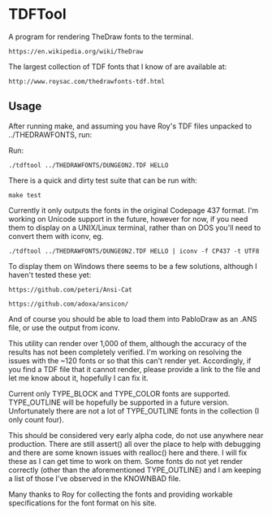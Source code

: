 # TDFTool

A program for rendering TheDraw fonts to the terminal. 

    https://en.wikipedia.org/wiki/TheDraw

The largest collection of TDF fonts that I know of are available at:

    http://www.roysac.com/thedrawfonts-tdf.html

## Usage

After running make, and assuming you have Roy's TDF files unpacked to ../THEDRAWFONTS, run:

Run:

    ./tdftool ../THEDRAWFONTS/DUNGEON2.TDF HELLO 

There is a quick and dirty test suite that can be run with:

    make test

Currently it only outputs the fonts in the original Codepage 437 format. I'm working 
on Unicode support in the future, however for now, if you need them to display
on a UNIX/Linux terminal, rather than on DOS you'll need to convert them with iconv, eg. 

    ./tdftool ../THEDRAWFONTS/DUNGEON2.TDF HELLO | iconv -f CP437 -t UTF8 

To display them on Windows there seems to be a few solutions, although I haven't
tested these yet: 

    https://github.com/peteri/Ansi-Cat

    https://github.com/adoxa/ansicon/

And of course you should be able to load them into PabloDraw as an .ANS file, or
use the output from iconv. 

This utility can render over 1,000 of them, although the accuracy of the results
has not been completely verified. I'm working on resolving the issues with the ~120
fonts or so that this can't render yet. Accordingly, if you find a TDF file that it
cannot render, please provide a link to the file and let me know about it, hopefully
I can fix it.  

Current only TYPE_BLOCK and TYPE_COLOR fonts are supported. TYPE_OUTLINE will be 
hopefully be supported in a future version. Unfortunately there are not a lot of
TYPE_OUTLINE fonts in the collection (I only count four). 

This should be considered very early alpha code, do not use anywhere near production. 
There are still assert() all over the place to help with debugging and there
are some known issues with realloc() here and there. I will fix these as I can get
time to work on them. Some fonts do not yet render correctly (other than the 
aforementioned TYPE_OUTLINE) and I am keeping a list of those I've observed in the 
KNOWNBAD file.  

Many thanks to Roy for collecting the fonts and providing workable specifications for the
font format on his site. 
 

